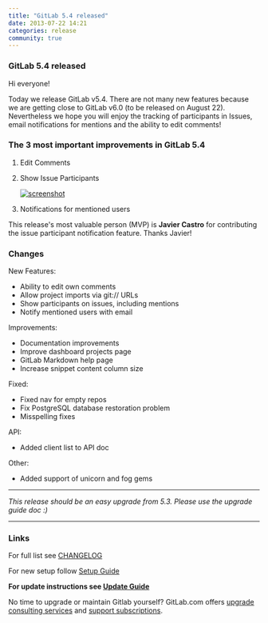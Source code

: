 ```yaml
---
title: "GitLab 5.4 released"
date: 2013-07-22 14:21
categories: release
community: true
---
```


### GitLab 5.4 released

Hi everyone!

Today we release GitLab v5.4. There are not many new features because we are getting close to GitLab v6.0 (to be released on August 22). Nevertheless we hope you will enjoy the tracking of participants in Issues, email notifications for mentions and the ability to edit comments!

### The 3 most important improvements in GitLab 5.4

1. Edit Comments
2. Show Issue Participants

    [![screenshot](/images/5_4/edit_and_participants.png)](/images/5_4/edit_and_participants.png)

3. Notifications for mentioned users

This release's most valuable person (MVP) is __Javier Castro__ for contributing the issue participant notification feature. Thanks Javier!

<!-- more -->

### Changes

New Features:

  * Ability to edit own comments
  * Allow project imports via git:// URLs
  * Show participants on issues, including mentions
  * Notify mentioned users with email

Improvements:

  * Documentation improvements
  * Improve dashboard projects page
  * GitLab Markdown help page
  * Increase snippet content column size

Fixed:

  * Fixed nav for empty repos
  * Fix PostgreSQL database restoration problem
  * Misspelling fixes

API:

  * Added client list to API doc

Other:

  * Added support of unicorn and fog gems

- - -

_This release should be an easy upgrade from 5.3. Please use the upgrade guide doc :)_

- - -



### Links

For full list see [CHANGELOG](https://github.com/gitlabhq/gitlabhq/blob/master/CHANGELOG)

For new setup follow [Setup Guide](https://github.com/gitlabhq/gitlabhq/blob/5-4-stable/doc/install/installation.md)

__For update instructions see [Update Guide](https://github.com/gitlabhq/gitlabhq/blob/master/doc/update/5.3-to-5.4.md)__

No time to upgrade or maintain Gitlab yourself? GitLab.com offers [upgrade consulting services](http://www.gitlab.com/consultancy/) and [support subscriptions](http://www.gitlab.com/subscription/).
